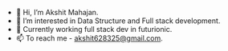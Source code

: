 - 👋 Hi, I’m Akshit Mahajan.
- 👀 I’m interested in Data Structure and Full stack development.
- 🌱 Currently working full stack dev in futurionic.
- 📫 To reach me - akshit628325@gmail.com.
